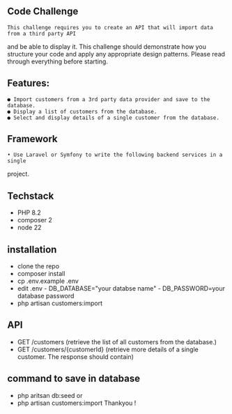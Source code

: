 ## Code Challenge
    This challenge requires you to create an API that will import data from a third party API
and be able to display it. This challenge should demonstrate how you structure your
code and apply any appropriate design patterns. Please read through everything before
starting.

## Features:
    ● Import customers from a 3rd party data provider and save to the database.
    ● Display a list of customers from the database.
    ● Select and display details of a single customer from the database.

## Framework
    • Use Laravel or Symfony to write the following backend services in a single
project.

## Techstack
 - PHP 8.2
 - composer 2
 - node 22


## installation
 - clone the repo
 - composer install
 - cp .env.example .env
 - edit .env
       - DB_DATABASE="your databse name"
       - DB_PASSWORD=your database password
 -  php artisan customers:import

 ## API
   - GET /customers (retrieve the list of all customers from the database.)
   - GET /customers/{customerId}  (retrieve more details of a single customer.
The response should contain)

## command to save in database 
  - php aritsan db:seed
    or
  - php artisan customers:import
Thankyou !
